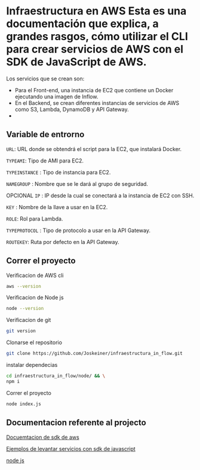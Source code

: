 
# Infraestructura en AWS Esta es una documentación que explica, a grandes rasgos, cómo utilizar el CLI para crear servicios de AWS con el SDK de JavaScript de AWS.
Los servicios que se crean son:

- Para el Front-end, una instancia de EC2 que contiene un Docker ejecutando una imagen de Inflow.
- En el Backend, se crean diferentes instancias de servicios de AWS como S3, Lambda, DynamoDB y API Gateway.
- 
## Variable de entrorno 


`URL`: URL donde se obtendrá el script para la EC2, que instalará Docker.

`TYPEAMI`: Tipo de AMI para EC2.

`TYPEINSTANCE` : Tipo de instancia para EC2.

`NAMEGROUP` : Nombre que se le dará al grupo de seguridad.

OPCIONAL `IP` : IP desde la cual se conectará a la instancia de EC2 con SSH.

`KEY` : Nombre de la llave a usar en la EC2.

`ROLE`: Rol para Lambda.

`TYPEPROTOCOL` : Tipo de protocolo a usar en la API Gateway.

`ROUTEKEY`: Ruta por defecto en la API Gateway.

## Correr el proyecto 

Verificacion de AWS cli

```bash
aws --version
```
Verificacion de Node js 

```bash
node --version
```

Verificacion de  git 

```bash
git version 
```

Clonarse el repositorio

```bash
git clone https://github.com/Joskeiner/infraestructura_in_flow.git
```

instalar dependecias 

```bash
cd infraestructura_in_flow/node/ && \
npm i
```

Correr el proyecto

```bash
node index.js
```
## Documentacion referente al projecto 


[Docuemtacion de sdk de aws](https://docs.aws.amazon.com/AWSJavaScriptSDK/v3/latest/client/apigatewayv2/)

[Ejemplos de levantar servicios con sdk de javascript](https://github.com/awsdocs/aws-doc-sdk-examples/blob/main/javascriptv3/example_code)

[node js ](https://nodejs.org/en/learn/command-line)
